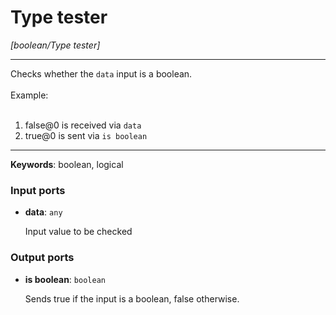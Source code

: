 # Type tester

_[boolean/Type tester]_

---

Checks whether the `data` input is a boolean.<br>
<br>
Example:<br>
<br>
1.  false@0 is received via `data`<br>
2. true@0 is sent via `is boolean`<br>

---

__Keywords__: boolean, logical

### Input ports

* __data__: ` any `


    Input value to be checked<br>

### Output ports

* __is boolean__: ` boolean `


    Sends true if the input is a boolean, false otherwise.<br>

